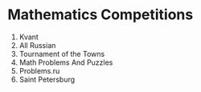# Mathematics Competitions

1. Kvant
2. All Russian
3. Tournament of the Towns
4. Math Problems And Puzzles
5. Problems.ru
6. Saint Petersburg